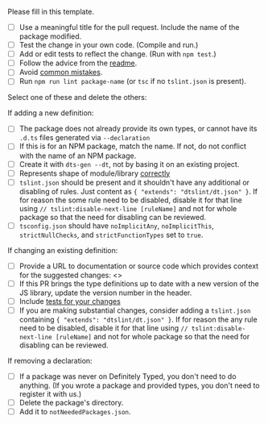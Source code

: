 Please fill in this template.

-   [ ] Use a meaningful title for the pull request. Include the name of the package modified.
-   [ ] Test the change in your own code. (Compile and run.)
-   [ ] Add or edit tests to reflect the change. (Run with `npm test`.)
-   [ ] Follow the advice from the [readme](https://github.com/DefinitelyTyped/DefinitelyTyped/blob/master/README.md#make-a-pull-request).
-   [ ] Avoid [common mistakes](https://github.com/DefinitelyTyped/DefinitelyTyped/blob/master/README.md#common-mistakes).
-   [ ] Run `npm run lint package-name` (or `tsc` if no `tslint.json` is present).

Select one of these and delete the others:

If adding a new definition:

-   [ ] The package does not already provide its own types, or cannot have its `.d.ts` files generated via `--declaration`
-   [ ] If this is for an NPM package, match the name. If not, do not conflict with the name of an NPM package.
-   [ ] Create it with `dts-gen --dt`, not by basing it on an existing project.
-   [ ] Represents shape of module/library [correctly](https://www.typescriptlang.org/docs/handbook/declaration-files/library-structures.html)
-   [ ] `tslint.json` should be present and it shouldn't have any additional or disabling of rules. Just content as `{ "extends": "dtslint/dt.json" }`. If for reason the some rule need to be disabled, disable it for that line using `// tslint:disable-next-line [ruleName]` and not for whole package so that the need for disabling can be reviewed.
-   [ ] `tsconfig.json` should have `noImplicitAny`, `noImplicitThis`, `strictNullChecks`, and `strictFunctionTypes` set to `true`.

If changing an existing definition:

-   [ ] Provide a URL to documentation or source code which provides context for the suggested changes: <<url here>>
-   [ ] If this PR brings the type definitions up to date with a new version of the JS library, update the version number in the header.
-   [ ] Include [tests for your changes](https://github.com/DefinitelyTyped/DefinitelyTyped#testing)
-   [ ] If you are making substantial changes, consider adding a `tslint.json` containing `{ "extends": "dtslint/dt.json" }`. If for reason the any rule need to be disabled, disable it for that line using `// tslint:disable-next-line [ruleName]` and not for whole package so that the need for disabling can be reviewed.

If removing a declaration:

-   [ ] If a package was never on Definitely Typed, you don't need to do anything. (If you wrote a package and provided types, you don't need to register it with us.)
-   [ ] Delete the package's directory.
-   [ ] Add it to `notNeededPackages.json`.
